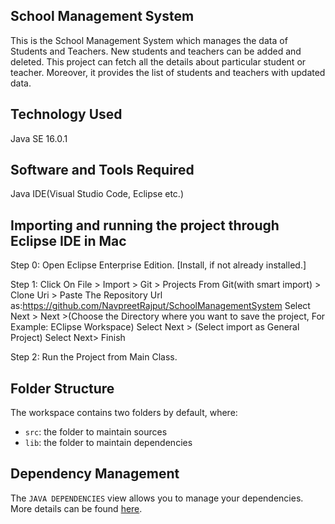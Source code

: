 ## School Management System

This is the School Management System which manages the data of Students and Teachers. New students and teachers can be added and deleted. This project can fetch all the details about particular student or teacher. Moreover, it provides the list of students and teachers with updated data.

## Technology Used
Java SE 16.0.1

## Software and Tools Required
Java
IDE(Visual Studio Code, Eclipse etc.)

## Importing and running the project through Eclipse IDE in Mac
Step 0: Open Eclipse Enterprise Edition. [Install, if not already installed.]

Step 1: Click On File > Import > Git > Projects From Git(with smart import) > Clone Uri > Paste The Repository Url as:https://github.com/NavpreetRajput/SchoolManagementSystem Select Next > Next >(Choose the Directory where you want to save the project, For Example: EClipse Workspace) Select Next > (Select import as General Project) Select Next> Finish

Step 2: Run the Project from Main Class.


## Folder Structure

The workspace contains two folders by default, where:

- `src`: the folder to maintain sources
- `lib`: the folder to maintain dependencies

## Dependency Management

The `JAVA DEPENDENCIES` view allows you to manage your dependencies. More details can be found [here](https://github.com/microsoft/vscode-java-pack/blob/master/release-notes/v0.9.0.md#work-with-jar-files-directly).
